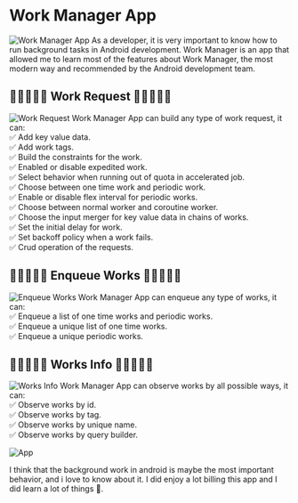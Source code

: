 # Work Manager App
![Work Manager App](https://drive.google.com/file/d/10688rD3B3GZUHV1GamOQB316vuUC8DGQ/view?usp=sharing)
As a developer, it is very important to know how to run background tasks in Android development.  Work Manager is an app that allowed me to learn most of the features about Work Manager, the most modern way and recommended by the Android development team.

## 💚💚💚💚💚 Work Request 💚💚💚💚💚
![Work Request](https://drive.google.com/file/d/1vit_YjfQ2_hltw_IXQ69KgNJ6sz1KlsT/view?usp=drive_link)
Work Manager App can build any type of work request, it can:<br>
✅ Add key value data.<br>
✅ Add work tags.<br>
✅ Build the constraints for the work.<br>
✅ Enabled or disable expedited work.<br>
✅ Select behavior when running out of quota in accelerated job.<br>
✅ Choose between one time work and periodic work.<br>
✅ Enable or disable flex interval for periodic works.<br>
✅ Choose between normal worker and coroutine worker.<br>
✅ Choose the input merger for key value data in chains of works.<br>
✅ Set the initial delay for work.<br>
✅ Set backoff policy when a work fails.<br>
✅ Crud operation of the requests.<br>


## 💚💚💚💚💚 Enqueue Works 💚💚💚💚💚
![Enqueue Works](https://drive.google.com/file/d/1_gkvnRI3U8wfpof58j3LxfHWL3GepEen/view?usp=drive_link)
Work Manager App can enqueue any type of works, it can:<br>
✅ Enqueue a list of one time works and periodic works.<br>
✅ Enqueue a unique list of one time works.<br>
✅ Enqueue a unique periodic works.<br>


## 💚💚💚💚💚 Works Info 💚💚💚💚💚
![Works Info](https://drive.google.com/file/d/1PAipI10-dejfoGQKuJCjSNEQ3xvnlRET/view?usp=drive_link)
Work Manager App can observe works by all possible ways, it can:<br>
✅ Observe works by id.<br>
✅ Observe works by tag.<br>
✅ Observe works by unique name.<br>
✅ Observe works by query builder.<br>

![App](https://drive.google.com/file/d/1rSQRT0YxcX0WRUIaVcL7FOuYQYn4NoYz/view?usp=drive_link)

I think that the background work in android is maybe the most important behavior, and i love to know about it. I did enjoy a lot billing this app and I did learn a lot of things 💚.
